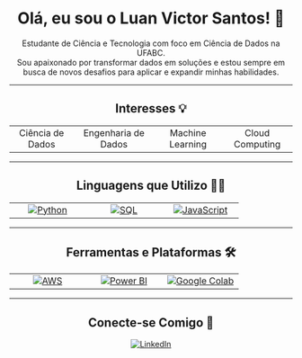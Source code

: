 <div align="center">

  <h1><b>Olá, eu sou o Luan Victor Santos!</b> 👋</h1>
  
  <p>
    Estudante de Ciência e Tecnologia com foco em Ciência de Dados na UFABC. <br />
    Sou apaixonado por transformar dados em soluções e estou sempre em busca de novos desafios para aplicar e expandir minhas habilidades.
  </p>

  ---

  <h2><b>Interesses</b> 💡</h2>
  <table align="center">
    <tr>
      <td align="center">Ciência de Dados</td>
      <td align="center">Engenharia de Dados</td>
      <td align="center">Machine Learning</td>
      <td align="center">Cloud Computing</td>
    </tr>
  </table>

  ---

  <h2><b>Linguagens que Utilizo</b> 👨‍💻</h2>
  <table align="center" style="border: none;">
    <tr align="center">
      <td width="120">
        <a href="https://www.python.org" target="_blank"> 
          <img src="https://img.shields.io/badge/Python-3776AB?style=for-the-badge&logo=python&logoColor=white" alt="Python" />
        </a>
      </td>
      <td width="120">
        <a href="https://www.mysql.com/" target="_blank">
          <img src="https://img.shields.io/badge/SQL-4479A1?style=for-the-badge&logo=mysql&logoColor=white" alt="SQL" />
        </a>
      </td>
      <td width="120">
        <a href="https://developer.mozilla.org/en-US/docs/Web/JavaScript" target="_blank">
          <img src="https://img.shields.io/badge/JavaScript-F7DF1E?style=for-the-badge&logo=javascript&logoColor=black" alt="JavaScript" />
        </a>
      </td>
    </tr>
  </table>

  ---

  <h2><b>Ferramentas e Plataformas</b> 🛠️</h2>
  <table align="center" style="border: none;">
    <tr align="center">
      <td width="120">
        <a href="https://aws.amazon.com/" target="_blank">
          <img src="https://img.shields.io/badge/AWS-232F3E?style=for-the-badge&logo=amazon-aws&logoColor=white" alt="AWS" />
        </a>
      </td>
      <td width="120">
        <a href="https://powerbi.microsoft.com/pt-br/" target="_blank">
          <img src="https://img.shields.io/badge/Power_BI-F2C811?style=for-the-badge&logo=power-bi&logoColor=black" alt="Power BI" />
        </a>
      </td>
      <td width="120">
        <a href="https://colab.research.google.com/" target="_blank">
          <img src="https://img.shields.io/badge/Google_Colab-F9AB00?style=for-the-badge&logo=google-colab&logoColor=white" alt="Google Colab" />
        </a>
      </td>
    </tr>
  </table>

  ---
  
  <h2><b>Conecte-se Comigo</b> 🤝</h2>
  <a href="https://www.linkedin.com/in/luan-victor-santos-342661252?utm_source=share&utm_campaign=share_via&utm_content=profile&utm_medium=android_app" target="_blank">
    <img src="https://img.shields.io/badge/LinkedIn-0077B5?style=for-the-badge&logo=linkedin&logoColor=white" alt="LinkedIn"/>
  </a>
</div>
